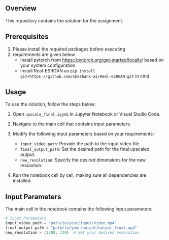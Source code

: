 ## Overview

This repository contains the solution for the assignment.

## Prerequisites
1. Please install the required packages before executing
2. requirements are given below
    - install pytorch from https://pytorch.org/get-started/locally/ based on your system configuration
    - install Real-ESRGAN as `pip install git+https://github.com/sberbank-ai/Real-ESRGAN.git` in cmd
    
## Usage

To use the solution, follow the steps below:

1. Open `upscale_final.ipynb` in Jupyter Notebook or Visual Studio Code.
2. Navigate to the main cell that contains input parameters.
3. Modify the following input parameters based on your requirements:

    - `input_video_path`: Provide the path to the input video file.
    - `final_output_path`: Set the desired path for the final upscaled output.
    - `new_resolution`: Specify the desired dimensions for the new resolution.

4. Run the notebook cell by cell, making sure all dependencies are installed.

## Input Parameters

The main cell in the notebook contains the following input parameters:

```python
# Input Parameters
input_video_path = "path/to/your/input/video.mp4"
final_output_path = "path/to/your/output/output_final.mp4"
new_resolution = (1280, 720)  # Set your desired resolution
